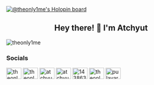 [![@theonly1me's Holopin board](https://holopin.me/theonly1me)](https://holopin.io/@theonly1me)

<h2 align="center">Hey there! 👋 I'm Atchyut</h2>

<p align="left"> <img src="https://komarev.com/ghpvc/?username=theonly1me&label=Profile%20views&color=0e75b6&style=flat" alt="theonly1me" /> </p>


<h3 align="left">Socials</h3>
<p align="left">
<a href="https://codepen.io/theonly1me" target="blank"><img align="center" src="https://raw.githubusercontent.com/rahuldkjain/github-profile-readme-generator/master/src/images/icons/Social/codepen.svg" alt="theonly1me" height="30" width="40" /></a>
<a href="https://dev.to/theonly1me" target="blank"><img align="center" src="https://raw.githubusercontent.com/rahuldkjain/github-profile-readme-generator/master/src/images/icons/Social/devto.svg" alt="theonly1me" height="30" width="40" /></a>
<a href="https://twitter.com/atchyutpreetham" target="blank"><img align="center" src="https://raw.githubusercontent.com/rahuldkjain/github-profile-readme-generator/master/src/images/icons/Social/twitter.svg" alt="atchyutpreetham" height="30" width="40" /></a>
<a href="https://linkedin.com/in/atchyutpulavarthi" target="blank"><img align="center" src="https://raw.githubusercontent.com/rahuldkjain/github-profile-readme-generator/master/src/images/icons/Social/linked-in-alt.svg" alt="atchyutpulavarthi" height="30" width="40" /></a>
<a href="https://stackoverflow.com/users/14386332" target="blank"><img align="center" src="https://raw.githubusercontent.com/rahuldkjain/github-profile-readme-generator/master/src/images/icons/Social/stack-overflow.svg" alt="14386332" height="30" width="40" /></a>
<a href="https://codesandbox.com/theonly1me" target="blank"><img align="center" src="https://raw.githubusercontent.com/rahuldkjain/github-profile-readme-generator/master/src/images/icons/Social/codesandbox.svg" alt="theonly1me" height="30" width="40" /></a>
<a href="https://instagram.com/pulavarthi.preetham" target="blank"><img align="center" src="https://raw.githubusercontent.com/rahuldkjain/github-profile-readme-generator/master/src/images/icons/Social/instagram.svg" alt="pulavarthi.preetham" height="30" width="40" /></a>
</p>

